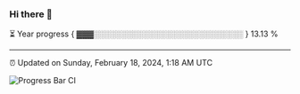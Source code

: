 ### Hi there 👋

⏳ Year progress { ▓▓▓░░░░░░░░░░░░░░░░░░░░░░░░░░░ } 13.13 %

---

⏰ Updated on Sunday, February 18, 2024, 1:18 AM UTC

![Progress Bar CI](https://github.com/arthurbuhl/arthurbuhl/workflows/Progress%20Bar%20CI/badge.svg)
